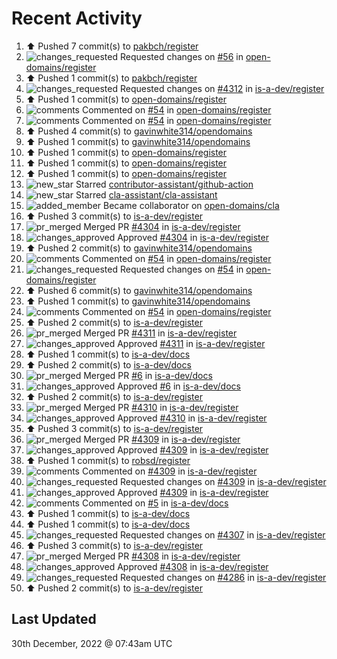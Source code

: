 # Recent Activity

<!--RECENT_ACTIVITY:start-->
1. ⬆️ Pushed 7 commit(s) to [pakbch/register](https://github.com/pakbch/register)
2. ![changes_requested](https://cdn.jsdelivr.net/gh/Readme-Workflows/Readme-Icons@main/icons/octicons/RequestedChanges.svg) Requested changes on [#56](https://github.com/open-domains/register/pull/56#pullrequestreview-1232922923) in [open-domains/register](https://github.com/open-domains/register)
3. ⬆️ Pushed 1 commit(s) to [pakbch/register](https://github.com/pakbch/register)
4. ![changes_requested](https://cdn.jsdelivr.net/gh/Readme-Workflows/Readme-Icons@main/icons/octicons/RequestedChanges.svg) Requested changes on [#4312](https://github.com/is-a-dev/register/pull/4312#pullrequestreview-1232882768) in [is-a-dev/register](https://github.com/is-a-dev/register)
5. ⬆️ Pushed 1 commit(s) to [open-domains/register](https://github.com/open-domains/register)
6. ![comments](https://cdn.jsdelivr.net/gh/Readme-Workflows/Readme-Icons@main/icons/octicons/Comment.svg) Commented on [#54](https://github.com/open-domains/register/pull/54#issuecomment-1367705587) in [open-domains/register](https://github.com/open-domains/register)
7. ![comments](https://cdn.jsdelivr.net/gh/Readme-Workflows/Readme-Icons@main/icons/octicons/Comment.svg) Commented on [#54](https://github.com/open-domains/register/pull/54#issuecomment-1367705540) in [open-domains/register](https://github.com/open-domains/register)
8. ⬆️ Pushed 4 commit(s) to [gavinwhite314/opendomains](https://github.com/gavinwhite314/opendomains)
9. ⬆️ Pushed 1 commit(s) to [gavinwhite314/opendomains](https://github.com/gavinwhite314/opendomains)
10. ⬆️ Pushed 1 commit(s) to [open-domains/register](https://github.com/open-domains/register)
11. ⬆️ Pushed 1 commit(s) to [open-domains/register](https://github.com/open-domains/register)
12. ⬆️ Pushed 1 commit(s) to [open-domains/register](https://github.com/open-domains/register)
13. ![new_star](https://cdn.jsdelivr.net/gh/Readme-Workflows/Readme-Icons@main/icons/octicons/StarredRepositoryYellow.svg) Starred [contributor-assistant/github-action](https://github.com/contributor-assistant/github-action)
14. ![new_star](https://cdn.jsdelivr.net/gh/Readme-Workflows/Readme-Icons@main/icons/octicons/StarredRepositoryYellow.svg) Starred [cla-assistant/cla-assistant](https://github.com/cla-assistant/cla-assistant)
15. ![added_member](https://cdn.jsdelivr.net/gh/Readme-Workflows/Readme-Icons@main/icons/octicons/People.svg) Became collaborator on [open-domains/cla](https://github.com/open-domains/cla)
16. ⬆️ Pushed 3 commit(s) to [is-a-dev/register](https://github.com/is-a-dev/register)
17. ![pr_merged](https://cdn.jsdelivr.net/gh/Readme-Workflows/Readme-Icons@main/icons/octicons/PullRequestMerged.svg) Merged PR [#4304](https://github.com/is-a-dev/register/pull/4304) in [is-a-dev/register](https://github.com/is-a-dev/register)
18. ![changes_approved](https://cdn.jsdelivr.net/gh/Readme-Workflows/Readme-Icons@main/icons/octicons/ApprovedChanges.svg) Approved [#4304](https://github.com/is-a-dev/register/pull/4304#pullrequestreview-1232862689) in [is-a-dev/register](https://github.com/is-a-dev/register)
19. ⬆️ Pushed 2 commit(s) to [gavinwhite314/opendomains](https://github.com/gavinwhite314/opendomains)
20. ![comments](https://cdn.jsdelivr.net/gh/Readme-Workflows/Readme-Icons@main/icons/octicons/Comment.svg) Commented on [#54](https://github.com/open-domains/register/pull/54#issuecomment-1367683255) in [open-domains/register](https://github.com/open-domains/register)
21. ![changes_requested](https://cdn.jsdelivr.net/gh/Readme-Workflows/Readme-Icons@main/icons/octicons/RequestedChanges.svg) Requested changes on [#54](https://github.com/open-domains/register/pull/54#pullrequestreview-1232078024) in [open-domains/register](https://github.com/open-domains/register)
22. ⬆️ Pushed 6 commit(s) to [gavinwhite314/opendomains](https://github.com/gavinwhite314/opendomains)
23. ⬆️ Pushed 1 commit(s) to [gavinwhite314/opendomains](https://github.com/gavinwhite314/opendomains)
24. ![comments](https://cdn.jsdelivr.net/gh/Readme-Workflows/Readme-Icons@main/icons/octicons/Comment.svg) Commented on [#54](https://github.com/open-domains/register/pull/54#discussion_r1059213044) in [open-domains/register](https://github.com/open-domains/register)
25. ⬆️ Pushed 2 commit(s) to [is-a-dev/register](https://github.com/is-a-dev/register)
26. ![pr_merged](https://cdn.jsdelivr.net/gh/Readme-Workflows/Readme-Icons@main/icons/octicons/PullRequestMerged.svg) Merged PR [#4311](https://github.com/is-a-dev/register/pull/4311) in [is-a-dev/register](https://github.com/is-a-dev/register)
27. ![changes_approved](https://cdn.jsdelivr.net/gh/Readme-Workflows/Readme-Icons@main/icons/octicons/ApprovedChanges.svg) Approved [#4311](https://github.com/is-a-dev/register/pull/4311#pullrequestreview-1232840534) in [is-a-dev/register](https://github.com/is-a-dev/register)
28. ⬆️ Pushed 1 commit(s) to [is-a-dev/docs](https://github.com/is-a-dev/docs)
29. ⬆️ Pushed 2 commit(s) to [is-a-dev/docs](https://github.com/is-a-dev/docs)
30. ![pr_merged](https://cdn.jsdelivr.net/gh/Readme-Workflows/Readme-Icons@main/icons/octicons/PullRequestMerged.svg) Merged PR [#6](https://github.com/is-a-dev/docs/pull/6) in [is-a-dev/docs](https://github.com/is-a-dev/docs)
31. ![changes_approved](https://cdn.jsdelivr.net/gh/Readme-Workflows/Readme-Icons@main/icons/octicons/ApprovedChanges.svg) Approved [#6](https://github.com/is-a-dev/docs/pull/6#pullrequestreview-1232839448) in [is-a-dev/docs](https://github.com/is-a-dev/docs)
32. ⬆️ Pushed 2 commit(s) to [is-a-dev/register](https://github.com/is-a-dev/register)
33. ![pr_merged](https://cdn.jsdelivr.net/gh/Readme-Workflows/Readme-Icons@main/icons/octicons/PullRequestMerged.svg) Merged PR [#4310](https://github.com/is-a-dev/register/pull/4310) in [is-a-dev/register](https://github.com/is-a-dev/register)
34. ![changes_approved](https://cdn.jsdelivr.net/gh/Readme-Workflows/Readme-Icons@main/icons/octicons/ApprovedChanges.svg) Approved [#4310](https://github.com/is-a-dev/register/pull/4310#pullrequestreview-1232839397) in [is-a-dev/register](https://github.com/is-a-dev/register)
35. ⬆️ Pushed 3 commit(s) to [is-a-dev/register](https://github.com/is-a-dev/register)
36. ![pr_merged](https://cdn.jsdelivr.net/gh/Readme-Workflows/Readme-Icons@main/icons/octicons/PullRequestMerged.svg) Merged PR [#4309](https://github.com/is-a-dev/register/pull/4309) in [is-a-dev/register](https://github.com/is-a-dev/register)
37. ![changes_approved](https://cdn.jsdelivr.net/gh/Readme-Workflows/Readme-Icons@main/icons/octicons/ApprovedChanges.svg) Approved [#4309](https://github.com/is-a-dev/register/pull/4309#pullrequestreview-1232836591) in [is-a-dev/register](https://github.com/is-a-dev/register)
38. ⬆️ Pushed 1 commit(s) to [robsd/register](https://github.com/robsd/register)
39. ![comments](https://cdn.jsdelivr.net/gh/Readme-Workflows/Readme-Icons@main/icons/octicons/Comment.svg) Commented on [#4309](https://github.com/is-a-dev/register/pull/4309#discussion_r1059204857) in [is-a-dev/register](https://github.com/is-a-dev/register)
40. ![changes_requested](https://cdn.jsdelivr.net/gh/Readme-Workflows/Readme-Icons@main/icons/octicons/RequestedChanges.svg) Requested changes on [#4309](https://github.com/is-a-dev/register/pull/4309#pullrequestreview-1232836519) in [is-a-dev/register](https://github.com/is-a-dev/register)
41. ![changes_approved](https://cdn.jsdelivr.net/gh/Readme-Workflows/Readme-Icons@main/icons/octicons/ApprovedChanges.svg) Approved [#4309](https://github.com/is-a-dev/register/pull/4309#pullrequestreview-1232835994) in [is-a-dev/register](https://github.com/is-a-dev/register)
42. ![comments](https://cdn.jsdelivr.net/gh/Readme-Workflows/Readme-Icons@main/icons/octicons/Comment.svg) Commented on [#5](https://github.com/is-a-dev/docs/issues/5#issuecomment-1367640920) in [is-a-dev/docs](https://github.com/is-a-dev/docs)
43. ⬆️ Pushed 1 commit(s) to [is-a-dev/docs](https://github.com/is-a-dev/docs)
44. ⬆️ Pushed 1 commit(s) to [is-a-dev/docs](https://github.com/is-a-dev/docs)
45. ![changes_requested](https://cdn.jsdelivr.net/gh/Readme-Workflows/Readme-Icons@main/icons/octicons/RequestedChanges.svg) Requested changes on [#4307](https://github.com/is-a-dev/register/pull/4307#pullrequestreview-1232819510) in [is-a-dev/register](https://github.com/is-a-dev/register)
46. ⬆️ Pushed 3 commit(s) to [is-a-dev/register](https://github.com/is-a-dev/register)
47. ![pr_merged](https://cdn.jsdelivr.net/gh/Readme-Workflows/Readme-Icons@main/icons/octicons/PullRequestMerged.svg) Merged PR [#4308](https://github.com/is-a-dev/register/pull/4308) in [is-a-dev/register](https://github.com/is-a-dev/register)
48. ![changes_approved](https://cdn.jsdelivr.net/gh/Readme-Workflows/Readme-Icons@main/icons/octicons/ApprovedChanges.svg) Approved [#4308](https://github.com/is-a-dev/register/pull/4308#pullrequestreview-1232819379) in [is-a-dev/register](https://github.com/is-a-dev/register)
49. ![changes_requested](https://cdn.jsdelivr.net/gh/Readme-Workflows/Readme-Icons@main/icons/octicons/RequestedChanges.svg) Requested changes on [#4286](https://github.com/is-a-dev/register/pull/4286#pullrequestreview-1232819321) in [is-a-dev/register](https://github.com/is-a-dev/register)
50. ⬆️ Pushed 2 commit(s) to [is-a-dev/register](https://github.com/is-a-dev/register)
<!--RECENT_ACTIVITY:end-->

## Last Updated
<!--RECENT_ACTIVITY:last_update-->
30th December, 2022 @ 07:43am UTC
<!--RECENT_ACTIVITY:last_update_end-->
